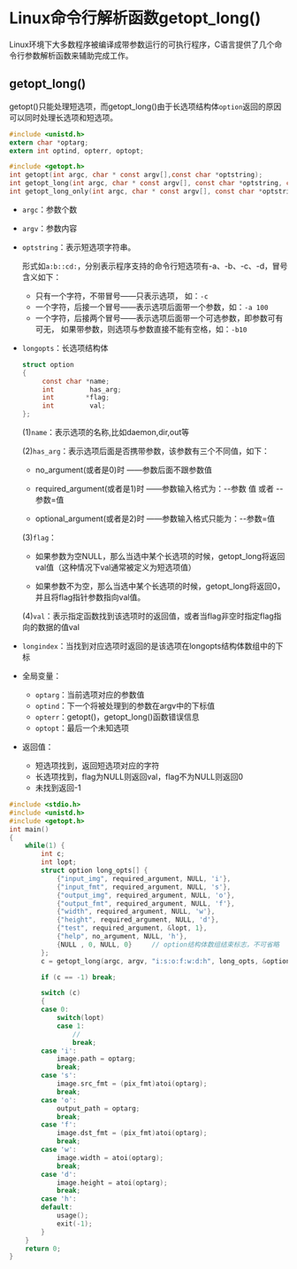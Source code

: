 # Linux命令行解析函数getopt_long()

Linux环境下大多数程序被编译成带参数运行的可执行程序，C语言提供了几个命令行参数解析函数来辅助完成工作。

## getopt_long()

getopt()只能处理短选项，而getopt_long()由于长选项结构体`option`返回的原因可以同时处理长选项和短选项。

```c
#include <unistd.h>
extern char *optarg;
extern int optind, opterr, optopt;

#include <getopt.h>
int getopt(int argc, char * const argv[],const char *optstring);
int getopt_long(int argc, char * const argv[], const char *optstring, const struct option *longopts, int *longindex);
int getopt_long_only(int argc, char * const argv[], const char *optstring, const struct option *longopts, int *longindex);
```

- `argc`：参数个数

- `argv`：参数内容

- `optstring`：表示短选项字符串。

  形式如`a:b::cd:`，分别表示程序支持的命令行短选项有-a、-b、-c、-d，冒号含义如下：

  - 只有一个字符，不带冒号——只表示选项， 如：`-c `
  - 一个字符，后接一个冒号——表示选项后面带一个参数，如：`-a 100`
  - 一个字符，后接两个冒号——表示选项后面带一个可选参数，即参数可有可无， 如果带参数，则选项与参数直接不能有空格，如：`-b10`

- `longopts`：长选项结构体

  ```c
  struct option 
  {  
       const char *name;  
       int         has_arg;  
       int        *flag;  
       int         val;  
  };
  ```

  (1)`name`：表示选项的名称,比如daemon,dir,out等
  
  (2)`has_arg`：表示选项后面是否携带参数，该参数有三个不同值，如下：
  
  - no_argument(或者是0)时   ——参数后面不跟参数值
  
  - required_argument(或者是1)时 ——参数输入格式为：--参数 值 或者 --参数=值
  
  - optional_argument(或者是2)时  ——参数输入格式只能为：--参数=值
  
  (3)`flag`：
  
  - 如果参数为空NULL，那么当选中某个长选项的时候，getopt_long将返回val值（这种情况下val通常被定义为短选项值）
  
  - 如果参数不为空，那么当选中某个长选项的时候，getopt_long将返回0，并且将flag指针参数指向val值。
  
  (4)`val`：表示指定函数找到该选项时的返回值，或者当flag非空时指定flag指向的数据的值val
  
- `longindex`：当找到对应选项时返回的是该选项在longopts结构体数组中的下标

- 全局变量：

  - `optarg`：当前选项对应的参数值
  - `optind`：下一个将被处理到的参数在argv中的下标值
  - `opterr`：getopt()，getopt_long()函数错误信息
  - `optopt`：最后一个未知选项

- 返回值：

  - 短选项找到，返回短选项对应的字符
  - 长选项找到，flag为NULL则返回val，flag不为NULL则返回0
  - 未找到返回-1

```c
#include <stdio.h>
#include <unistd.h>
#include <getopt.h>
int main()
{
	while(1) {
        int c;
        int lopt;
        struct option long_opts[] {
            {"input_img", required_argument, NULL, 'i'},
            {"input_fmt", required_argument, NULL, 's'},
            {"output_img", required_argument, NULL, 'o'},
            {"output_fmt", required_argument, NULL, 'f'},
            {"width", required_argument, NULL, 'w'},
            {"height", required_argument, NULL, 'd'},
            {"test", required_argument, &lopt, 1},
            {"help", no_argument, NULL, 'h'},
            {NULL , 0, NULL, 0}		// option结构体数组结束标志，不可省略
    	};
        c = getopt_long(argc, argv, "i:s:o:f:w:d:h", long_opts, &option_index);

        if (c == -1) break;

        switch (c)
        {
        case 0:
            switch(lopt)
            case 1:
            	// 
                break;
        case 'i':
            image.path = optarg;
            break;
        case 's':
            image.src_fmt = (pix_fmt)atoi(optarg);
            break;
        case 'o':
            output_path = optarg;
            break;
        case 'f':
            image.dst_fmt = (pix_fmt)atoi(optarg);
            break;
        case 'w':
            image.width = atoi(optarg);
            break;
        case 'd':
            image.height = atoi(optarg);
            break;
        case 'h':
        default:
            usage();
            exit(-1);
        }
    }
    return 0;
}
```

